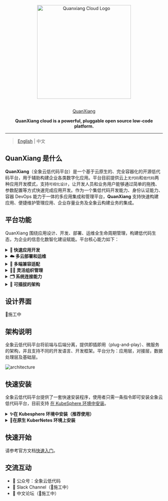 <p align="center">
  <a href="https://docs.clouden.io" target="blank"><img src="https://qxp-public.pek3b.qingstor.com/qxp_vertical_logo.svg" width="300" alt="Quanxiang Cloud Logo" /></a>
</p>
<p align="center">
  <br/>
  <a href="https://docs.clouden.io" target="blank">
    QuanXiang
  </a>
</p>
<p align="center">
  <b> QuanXiang cloud is a powerful, pluggable open source low-code platform.</b>
</p>

----



> [English](./README.md) | 中文

## QuanXiang 是什么

**QuanXiang**（全象云低代码平台）是一个基于云原生的、完全容器化的开源低代码平台，用于辅助构建企业各类数字化应用。平台目前提供云上`无代码`和`低代码`两种应用开发模式，支持`可视化设计`，让开发人员和业务用户能够通过简单的拖拽、参数配置等方式快速完成应用开发。作为一个集低代码开发能力、身份认证能力、容器 DevOps 能力于一体的多应用集成和管理平台，**QuanXiang** 支持快速构建应用、便捷维护管理应用、企业存量业务及全象云构建业务的集成。



## 平台功能

QuanXiang 围绕应用设计、开发、部署、运维全生命周期管理，构建低代码生态，为企业的信息化数智化建设赋能。平台核心能力如下：

<details>
  <summary><b> 🚀 快速应用开发</b></summary>
  <li>可视化设计器：用户通过简单的拖拽、参数配置等方式就能完成页面设计、工作流编排、数据模型设计和角色权限的定义。
  <li>表单引擎：系统提供丰富的页面组件，能够满足页面呈现的自定义组件需求。
  <li>工作流引擎：包含灵活的触发方式和丰富的流程组件，支持多种触发方式，表单数据触发、时间触发、表单时间触发等。同时提供审批、填写等人为节点处理，同时支持数据新增、数据更新等自动流程节点处理。同时提供规则引擎的能力，满足复杂业务下的逻辑定义。
  </details>

<details>
  <summary><b>☁️ 多云部署和运维</b></summary>
  <li>QuanXiang 基于 Kubernetes 的容器化部署方案，CI/CD 持续交付部署，为应用的平滑部署、稳定运行保驾护航，大大降低了应用上线后迭代升级的风险和复杂度。
  <li>支持不同云厂商的部署及运维。
  <li>平台提供系统日志，支持查看所有操作记录。
  </details>

<details>
  <summary><b>🤖 多端兼容适配</b></summary>
  平台应用均可一次设计，在多端灵活适配。目前支持一键发布为 WEB 应用、Native APP、微信小程序。
  </details>
<details>
  <summary><b>🧑‍💻 灵活组织管理</b></summary>
  <li>企业通讯录：提供多种管理通讯录方式，帮助企业快速完成组织的构建。
  <li>角色管理：企业角色权限按需细分，保障平台账户访问安全和数据安全。
</details>
<details>
  <summary><b>🗂 系统连接能力</b></summary>
  <li>平台内部支持跨应用间的数据连接，提供了不同粒度的数据连接能力，包括：表与表之间的数据联动更新、字段与字段间的联动交互。
  <li>平台支持不同粒度的方案集成，包括组件集成、页面集成、应用集成。
  </details>


<details>
  <summary><b>🧩 可插拔的架构</b></summary>
  QuanXiang 是云原生、分布式架构的平台系统。各个核心服务（聚合类服务除外）采用完全解耦的、低内聚的方式设计，服务之间通过 API 接口进行访问。
  </details>


## 设计界面
🔧施工中



## 架构说明

全象云低代码平台将前端与后端分离，提供即插即用（plug-and-play）、微服务的架构，并且支持不同的开发语言、开发框架。平台分为：应用层，对接层，数据处理层及基础层。

![architecture](/doc/images/architecture.png)



## 快速安装

全象云低代码平台提供了一套快速安装程序，使用者只需一条指令即可安装全象云低代码平台，目前支持 [在 KubeSphere 环境中安装](#在Kubesphere环境中安装（推荐使用）)。

<details>
<summary><b>✨在 Kubesphere 环境中安装（推荐使用）</b></summary>

### 前提条件

- 已安装好 Kubernetes  环境。

#### 第 1 步：安装 KubeSphere

安装 KubeSphere 有两种方式：

- 直接安装 KubeSphere，详细步骤参见 [官方文档](https://kubesphere.io/docs/)。
- 安装  [KubeSphere(R)（QKE） ](https://docsv3.qingcloud.com/container/qke/)（**推荐**），可以一键部署高可用的 KubeSphere 集群，并支持集群自动巡检和修复。

KubeSphere 部署环境的要求如下：

| 节点类型    | 节点数量 | 资源要求                           |
| :---------- | :------- | :--------------------------------- |
| master      | 1        | CPU：4 核， 内存：8GB， 硬盘：80GB |
| worker 节点 | 5        | CPU：4 核， 内存：8GB， 硬盘：80GB |

> **注意**
>
> 如果集群将用于生产或者准生产的话，建议将 worker 节点的内存和硬盘至少提高 1 倍，中间件部分推荐使用云厂商提供的 PaaS 或者服务。

#### 第 2 步：安装全象云低代码平台

##### 前提条件

安装全象云低代码平台前，您首先需要确保满足以下条件，然后再从我们的 release 中可以选择您需要的版本。

- 运行安装程序的系统可以访问 KubeSphere 集群。
- 已正确安装 kubectl，如果没有请先 [安装 kubectl](!https://kubernetes.io/docs/tasks/tools/)。
- 已正确配置 kubeconfig，若没配置请先完成配置。
  - QKE  kubeconfig 可通过 QingCloud 控制台获取；
  - KubeSphere  kubeconfig 请参见 [官方文档](!https://kubesphere.com.cn/docs/) 或者 [求助社区](!https://github.com/kubesphere) 完成配置。
- 已安装 helm3，安装过程请参见 [官方文档](!https://helm.sh/docs/intro/install/)。

##### 使用发行版

如果不希望自己编译的话可以直接使用我们发行版，点击 [下载地址](!https://github.com/quanxiang-cloud/quanxiang/releases)。***注意区别不同版本的系统架构***。

##### 使用源码编译 

需要先 git clone 项目源代码进行编译。需要注意的是修改指令中的 GOOS 和 GOARCH 以匹配系统架构，以 Linux amd64 为例：

```bash
 git clone https://github.com/quanxiang-cloud/quanxiang.git
 cd quanxiang
 git checkout master
 CGO_ENABLED=0 GOOS=linux GOARCH=adm64 go build -o installApp main.go
```

> **说明**
>
> - GOOS 可用系统：darwin、Linux、windows、freebsd 等;
> - GOARCH 可用架构：amd64、386、arm 等。



#### 开始安装

全象云低代码平台支持生产部署和试用部署：

- 生产环境可以先部署好中间件，具体内容可以参考 [修改配置文件](#修改配置文件)。
- 试用部署可以选择全部容器部署。



##### 修改配置文件

如果您已经部署好中间件服务，并打算将其用于全象低代码平台安装，可以在配置文件  `configs/configs.yml`  中将对应的中间件中 `enabled: true` 改为 `false`。**具体配置请参照下文内注释**。

```bash shell
  vim configs/configs.yml
    #Middleware Services 中间件服务
    mysql:
      enabled: true
      rootPassword: qxp1234     #It is required to set the root user password if enabled equal to true    设置root用户密码 enabled为true时必填
    redis:
      enabled: true
      password: cXhwMTIzNA==    #The password here is the base64 code of the password. For example, the base64 code of qxp1234 is cxhwmjm0cg==  这里的password为密码的base64编码，比如qxp1234的base64编码为cXhwMjM0Cg==
    kafka:
              .....
```

##### 安装

通过执行 `installApp` 指令来安装全象云低代码平台，试用版执行如下指令安装：

```bash shell
./installApp start -k ~/.kube/config -i -n lowcode
```

参数说明：

| 参数                 | 作用                          | 使用说明                                                |
| -------------------- | ----------------------------- | ------------------------------------------------------- |
| -c/--configfile      | 配置文件路径                  | 当前项目 configs/configs.yml 的绝对或者相对路径。       |
| -d/--deploymentFile  | 部署文件夹的路径              | 当前项目 deployment 文件夹的绝对或相对路径。            |
| -k/--kubeconfig      | 访问 k8s 集群的配置文件路径   | 如果该文件在默认位置 ～/.kube/config 可以不指定该参数。 |
| -i/--middlerwareInit | 中间件是否需要初始化          | 如果指定则对中间件进行初始化。                          |
| -n/--namespace       | 服务部署于 k8s 集群的命名空间 | 如果不指定默认为 default。                              |

##### 卸载

通过执行 `installApp` 指令进行卸载操作：

```bash shell
./installApp uninstall -n lowcode
```

参数的详细解释如下：

| 参数                      | 作用                                | 使用说明                                                     |
| ------------------------- | ----------------------------------- | ------------------------------------------------------------ |
| -d/--deploymentFile       | 部署文件夹的路径                    | 当前项目 deployment 文件夹的绝对或相对路径。                 |
| -k/--kubeconfig           | 访问 k8s 集群的配置文件路径         | 如果该文件在默认位置 ～/.kube/config 可以不指定该参数。      |
| -n/--namespace            | 卸载的服务部署于 k8s 集群的命名空间 | 如果不指定默认为 default。                                   |
| -u/--uninstallMiddlerware | 是否需要卸载工具部署的中间件        | 若没有使用工具部署的中间件可以不引用此参数。若使用，卸载时报错没有此资源，忽略即可。 |

#### 访问环境

##### 配置网关

参考 KubeSphere 的[官方文档](https://kubesphere.io/zh/docs/project-administration/project-gateway/)。我们推荐使用 LoadBalancer 方式配置网关。

##### 配置访问

访问 QuanxiangCloud 控制台，需要使用域名进行访问，可以配置 dns 或者指定本地 hosts 的方式进行访问。默认的用户名和密码是`Admin@Admin.com/654321a..`

- 通过 http://portal.qxp.com 访问 QuanxiangCloud 的管理端控制台。
- 通过 http://home.qxp.com 访问 QuanxiangCloud 的用户端。

> **注意**
>
> 如果需要修改访问域名，可参见 kubesphere 的[官方文档](https://kubesphere.io/zh/docs/project-user-guide/application-workloads/routes/)。

 </details>

<details>
<summary><b>💸在原生 KuberNetes 环境上安装</b></summary>

敬请期待。
</details>


## 快速开始

请参考官方文档[快速入门](https://docs.clouden.io/quickstart/app_modeling/)。



## 交流互动

- 💬 公众号：全象云低代码
- 🤖 Slack Channel（🔧施工中）
- 🙌 中文论坛（🔧施工中）